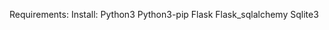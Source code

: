

Requirements:
  Install:
  Python3
  Python3-pip
  Flask
  Flask_sqlalchemy
  Sqlite3
  
  
  
  
  
